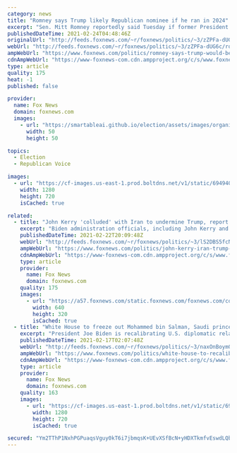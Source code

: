 ```yaml
---
category: news
title: "Romney says Trump likely Republican nominee if he ran in 2024"
excerpt: "Sen. Mitt Romney reportedly said Tuesday if former President Trump were to run again he would likely win the Republican nomination for president. "
publishedDateTime: 2021-02-24T04:48:46Z
originalUrl: "http://feeds.foxnews.com/~r/foxnews/politics/~3/zZPFa-dUG6c/romney-says-trump-would-be-republican-noominee-if-he-ran-in-2024"
webUrl: "http://feeds.foxnews.com/~r/foxnews/politics/~3/zZPFa-dUG6c/romney-says-trump-would-be-republican-noominee-if-he-ran-in-2024"
ampWebUrl: "https://www.foxnews.com/politics/romney-says-trump-would-be-republican-noominee-if-he-ran-in-2024.amp"
cdnAmpWebUrl: "https://www-foxnews-com.cdn.ampproject.org/c/s/www.foxnews.com/politics/romney-says-trump-would-be-republican-noominee-if-he-ran-in-2024.amp"
type: article
quality: 175
heat: -1
published: false

provider:
  name: Fox News
  domain: foxnews.com
  images:
    - url: "https://smartableai.github.io/election/assets/images/organizations/foxnews.com-50x50.jpg"
      width: 50
      height: 50

topics:
  - Election
  - Republican Voice

images:
  - url: "https://cf-images.us-east-1.prod.boltdns.net/v1/static/694940094001/719aef80-9299-4f19-8167-e35b9b675e7b/b035c72e-7866-4a53-b1aa-5f42e54dda76/1280x720/match/image.jpg"
    width: 1280
    height: 720
    isCached: true

related:
  - title: "John Kerry 'colluded' with Iran to undermine Trump, report says"
    excerpt: "Biden administration officials, including John Kerry and Robert Malley, had meetings with Iranian Foreign Minister Javad Zarif during the Trump administration that were orchestrated to undermine President Biden's predecessor, a new report claims."
    publishedDateTime: 2021-02-22T20:09:48Z
    webUrl: "http://feeds.foxnews.com/~r/foxnews/politics/~3/lS2DBS5fcNA/john-kerry-iran-trump-biden-washington-times"
    ampWebUrl: "https://www.foxnews.com/politics/john-kerry-iran-trump-biden-washington-times.amp"
    cdnAmpWebUrl: "https://www-foxnews-com.cdn.ampproject.org/c/s/www.foxnews.com/politics/john-kerry-iran-trump-biden-washington-times.amp"
    type: article
    provider:
      name: Fox News
      domain: foxnews.com
    quality: 175
    images:
      - url: "https://a57.foxnews.com/static.foxnews.com/foxnews.com/content/uploads/2019/09/640/320/zarif.jpg?ve=1&tl=1"
        width: 640
        height: 320
        isCached: true
  - title: "White House to freeze out Mohammed bin Salman, Saudi prince who was close to Trump White House"
    excerpt: "President Joe Biden is recalibrating U.S. diplomatic relations with Saudi Arabia, deploying a new approach that includes sidestepping Crown Prince Mohammed bin Salman, who had a close relationship with the Trump administration."
    publishedDateTime: 2021-02-17T02:07:48Z
    webUrl: "http://feeds.foxnews.com/~r/foxnews/politics/~3/naxOnBoym0M/white-house-to-recalibrate-our-relationship-with-saudi-arabia-as-russia-strengthens-ties"
    ampWebUrl: "https://www.foxnews.com/politics/white-house-to-recalibrate-our-relationship-with-saudi-arabia-as-russia-strengthens-ties.amp"
    cdnAmpWebUrl: "https://www-foxnews-com.cdn.ampproject.org/c/s/www.foxnews.com/politics/white-house-to-recalibrate-our-relationship-with-saudi-arabia-as-russia-strengthens-ties.amp"
    type: article
    provider:
      name: Fox News
      domain: foxnews.com
    quality: 163
    images:
      - url: "https://cf-images.us-east-1.prod.boltdns.net/v1/static/694940094001/12705019-b2cd-4cc2-8acd-3a31ff1520a0/4af5124e-0b28-456d-a628-83df78e1dc43/1280x720/match/image.jpg"
        width: 1280
        height: 720
        isCached: true

secured: "Ym2TThP1NxhPGPuaqsVguy0kT6i7jbmqsK+UEvXSfBcN+yHDXTkmfvEswdLQbOIu/OnhQr/3aUgqiWzNTeejSu5Xthr84bSEqGcfmYzZG7rlYyWt/2Og0bOLCPeX7/ZfBGPwicXy2QhRShE1r4Rq4Pqw4HnbgYJioyGpm5Xhc1CLujscYX1QPDue9lHEKQDoJ4rJ6kWR5m5pTIgbDTrzrotRZwewX1Xs9Z/HfKbLjtXYWs/n28TE0xPqmvopQypQaKFtr1Mh9svTqN12wsd4oXrOz5ebS5lIKit41v2VkM1UW8RCPhFC1YYu3r+9BnSzoqpe5uv+nvvAV1wNGJocdHGqFJCnz1QA1vZ+Q1CXR/Y=;3w905/ckeFubwHrBKd26iQ=="
---
```


